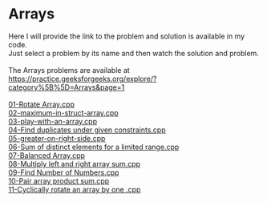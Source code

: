 # Arrays
Here I will provide the link to the problem and solution is available in my code.<br>
Just select a problem by its name and then watch the solution and problem.<br>
<br>
The Arrays problems are available at https://practice.geeksforgeeks.org/explore/?category%5B%5D=Arrays&page=1
<br>
<br>[01-Rotate Array.cpp](https://practice.geeksforgeeks.org/problems/rotate-array-by-n-elements/0)
<br>[02-maximum-in-struct-array.cpp](https://practice.geeksforgeeks.org/problems/maximum-in-struct-array/1)
<br>[03-play-with-an-array.cpp](https://practice.geeksforgeeks.org/problems/play-with-an-array/1)
<br>[04-Find duplicates under given constraints.cpp](https://practice.geeksforgeeks.org/problems/find-duplicates-under-given-constraints/0)
<br>[05-greater-on-right-side.cpp](https://practice.geeksforgeeks.org/problems/greater-on-right-side/0)
<br>[06-Sum of distinct elements for a limited range.cpp](https://practice.geeksforgeeks.org/problems/sum-of-distinct-elements-1/0)
<br>[07-Balanced Array.cpp](https://practice.geeksforgeeks.org/problems/balanced-array/0)
<br>[08-Multiply left and right array sum.cpp](https://practice.geeksforgeeks.org/problems/multiply-left-and-right-array-sum/0)
<br>[09-Find Number of Numbers.cpp](https://practice.geeksforgeeks.org/problems/find-number-of-numbers/1)
<br>[10-Pair array product sum.cpp](https://practice.geeksforgeeks.org/problems/pair-array-product-sum/0)
<br>[11-Cyclically rotate an array by one .cpp](https://practice.geeksforgeeks.org/problems/cyclically-rotate-an-array-by-one/0)

